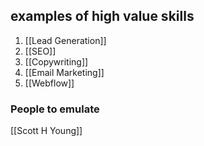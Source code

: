 ## examples  of high value skills
1. [[Lead Generation]]
2. [[SEO]]
3. [[Copywriting]]
4. [[Email Marketing]]
5. [[Webflow]]

### People to emulate
[[Scott H Young]]